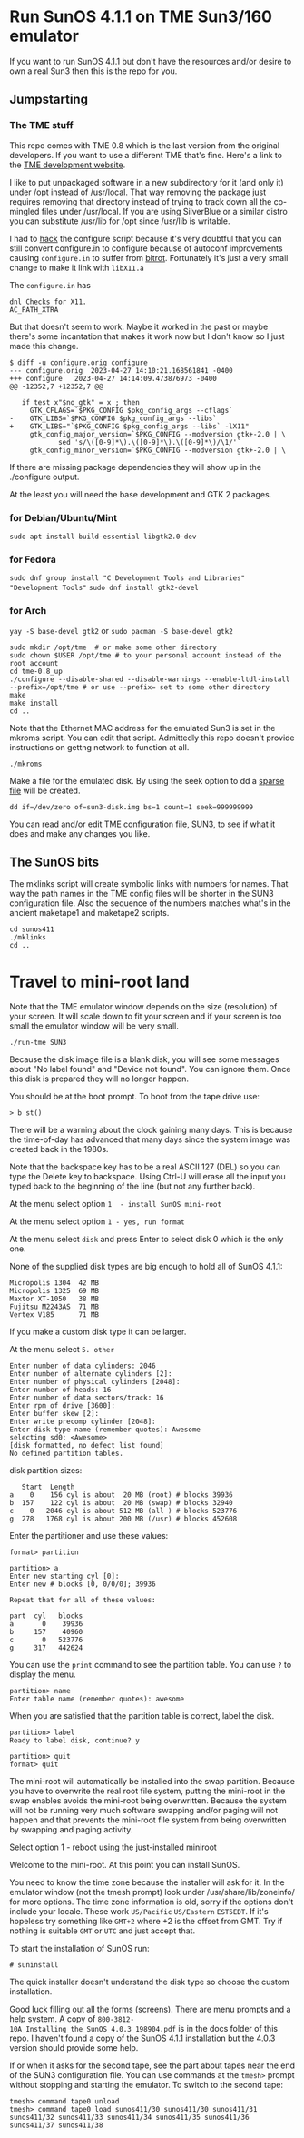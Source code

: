 # Run SunOS 4.1.1 on TME Sun3/160 emulator

If you want to run SunOS 4.1.1 but don't have the resources and/or desire to own a real Sun3 then this is the repo for you.

## Jumpstarting

### The TME stuff

This repo comes with TME 0.8 which is the last version from the original developers.  If you want to use a different TME that's fine. Here's a link to the [TME development website](https://osdn.net/projects/nme/).

I like to put unpackaged software in a new subdirectory for it (and only it) under /opt instead of /usr/local. That way removing the package just requires removing that directory instead of trying to track down all the co-mingled files under /usr/local. If you are using SilverBlue or a similar distro you can substitute /usr/lib for /opt since /usr/lib is writable.

I had to [hack](https://github.com/PDP-10/its/blob/master/doc/humor/jargon.68#L778) the configure script because it's very doubtful that you can still convert configure.in to configure because of autoconf improvements causing `configure.in` to suffer from [bitrot](https://github.com/PDP-10/its/blob/master/doc/humor/jargon.68#L1358).  Fortunately it's just a very small change to make it link with `libX11.a`

The `configure.in` has
```
dnl Checks for X11.
AC_PATH_XTRA
```
But that doesn't seem to work. Maybe it worked in the past or maybe there's some incantation that makes it work now but I don't know so I just made this change.
```
$ diff -u configure.orig configure
--- configure.orig	2023-04-27 14:10:21.168561841 -0400
+++ configure	2023-04-27 14:14:09.473876973 -0400
@@ -12352,7 +12352,7 @@

   if test x"$no_gtk" = x ; then
     GTK_CFLAGS=`$PKG_CONFIG $pkg_config_args --cflags`
-    GTK_LIBS=`$PKG_CONFIG $pkg_config_args --libs`
+    GTK_LIBS="`$PKG_CONFIG $pkg_config_args --libs` -lX11"
     gtk_config_major_version=`$PKG_CONFIG --modversion gtk+-2.0 | \
            sed 's/\([0-9]*\).\([0-9]*\).\([0-9]*\)/\1/'`
     gtk_config_minor_version=`$PKG_CONFIG --modversion gtk+-2.0 | \
```
If there are missing package dependencies they will show up in the ./configure output.

At the least you will need the base development and GTK 2 packages.

### for Debian/Ubuntu/Mint
`sudo apt install build-essential libgtk2.0-dev`

### for Fedora
`sudo dnf group install "C Development Tools and Libraries" "Development Tools"`
`sudo dnf install gtk2-devel`

### for Arch
`yay -S base-devel gtk2`
or
`sudo pacman -S base-devel gtk2`
```
sudo mkdir /opt/tme  # or make some other directory
sudo chown $USER /opt/tme # to your personal account instead of the root account
cd tme-0.8_up
./configure --disable-shared --disable-warnings --enable-ltdl-install --prefix=/opt/tme # or use --prefix= set to some other directory
make
make install
cd ..
```
Note that the Ethernet MAC address for the emulated Sun3 is set in the mkroms script. You can edit that script.  Admittedly this repo doesn't provide instructions on gettng network to function at all.
```
./mkroms
```
Make a file for the emulated disk. By using the seek option to dd a [sparse file](https://wiki.archlinux.org/title/sparse_file) will be created.
```
dd if=/dev/zero of=sun3-disk.img bs=1 count=1 seek=999999999
```

You can read and/or edit TME configuration file, SUN3, to see if what it does and make any changes you like.

## The SunOS bits

The mklinks script will create symbolic links with numbers for names. That way the path names in the TME config files will be shorter in the SUN3 configuration file.  Also the sequence of the numbers matches what's in the ancient maketape1 and maketape2 scripts.
```
cd sunos411
./mklinks
cd ..
```
# Travel to mini-root land
Note that the TME emulator window depends on the size (resolution) of your screen. It will scale down to fit your screen and if your screen is too small the emulator window will be very small.
```
./run-tme SUN3
```
Because the disk image file is a blank disk, you will see some messages about "No label found" and "Device not found". You can ignore them. Once this disk is prepared they will no longer happen.

You should be at the boot prompt.  To boot from the tape drive use:

`> b st()`

There will be a warning about the clock gaining many days. This is because the time-of-day has advanced that many days since the system image was created back in the 1980s.

Note that the backspace key has to be a real ASCII 127 (DEL) so you can type the Delete key to backspace.  Using Ctrl-U will erase all the input you typed back to the beginning of the line (but not any further back).

At the menu select option `1  - install SunOS mini-root`

At the menu select option `1 - yes, run format`

At the menu select `disk` and press Enter to select disk 0 which is the only one.

None of the supplied disk types are big enough to hold all of SunOS 4.1.1:
```
Micropolis 1304  42 MB
Micropolis 1325  69 MB
Maxtor XT-1050   38 MB
Fujitsu M2243AS  71 MB
Vertex V185      71 MB
```
If you make a custom disk type it can be larger.

At the menu select `5. other`
```
Enter number of data cylinders: 2046
Enter number of alternate cylinders [2]:
Enter number of physical cylinders [2048]:
Enter number of heads: 16
Enter number of data sectors/track: 16
Enter rpm of drive [3600]:
Enter buffer skew [2]:
Enter write precomp cylinder [2048]:
Enter disk type name (remember quotes): Awesome
selecting sd0: <Awesome>
[disk formatted, no defect list found]
No defined partition tables.
```
disk partition sizes:
```
   Start  Length
a    0    156 cyl is about  20 MB (root) # blocks 39936
b  157    122 cyl is about  20 MB (swap) # blocks 32940
c    0   2046 cyl is about 512 MB (all ) # blocks 523776
g  278   1768 cyl is about 200 MB (/usr) # blocks 452608
```
Enter the partitioner and use these values:
```
format> partition

partition> a
Enter new starting cyl [0]:
Enter new # blocks [0, 0/0/0]; 39936

Repeat that for all of these values:

part  cyl   blocks
a       0    39936
b     157    40960
c       0   523776
g     317   442624
```
You can use the `print` command to see the partition table.
You can use `?` to display the menu.
```
partition> name
Enter table name (remember quotes): awesome
```
When you are satisfied that the partition table is correct, label the disk.
```
partition> label
Ready to label disk, continue? y

partition> quit
format> quit
```
The mini-root will automatically be installed into the swap partition.  Because you have to overwrite the real root file system, putting the mini-root in the swap enables avoids the mini-root being overwritten.  Because the system will not be running very much software swapping and/or paging will not happen and that prevents the mini-root file system from being overwritten by swapping and paging activity.

Select option 1 - reboot using the just-installed miniroot

Welcome to the mini-root.  At this point you can install SunOS.

You need to know the time zone because the installer will ask for it. In the emulator window (not the tmesh prompt) look under /usr/share/lib/zoneinfo/ for more options. The time zone information is old, sorry if the options don't include your locale. These work `US/Pacific` `US/Eastern`  `EST5EDT`.  If it's hopeless try something like `GMT+2` where +2 is the offset from GMT. Try if nothing is suitable `GMT` or `UTC` and just accept that.

To start the installation of SunOS run:

`# suninstall`

The quick installer doesn't understand the disk type so choose the custom installation.

Good luck filling out all the forms (screens).  There are menu prompts and a help system.  A copy of `800-3812-10A_Installing_the_SunOS_4.0.3_198904.pdf` is in the docs folder of this repo.  I haven't found a copy of the SunOS 4.1.1 installation but the 4.0.3 version should provide some help.

If or when it asks for the second tape, see the part about tapes near the end of the SUN3 configuration file.  You can use commands at the `tmesh>` prompt without stopping and starting the emulator.  To switch to the second tape:
```
tmesh> command tape0 unload
tmesh> command tape0 load sunos411/30 sunos411/30 sunos411/31 sunos411/32 sunos411/33 sunos411/34 sunos411/35 sunos411/36 sunos411/37 sunos411/38
```
